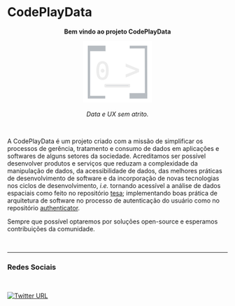 # CodePlayData

<center> 

**Bem vindo ao projeto CodePlayData**

![CodePlayData-logo](./assets/CodePlayData-logo-darkmode.png)

_Data e UX sem atrito._

<br>

</center>

A CodePlayData é um projeto criado com a missão de simplificar os processos de gerência, tratamento e consumo de dados em aplicações e softwares de alguns setores da sociedade. Acreditamos ser possível desenvolver produtos e serviços que reduzam a complexidade da manipulação de dados, da acessibilidade de dados, das melhores práticas de desenvolvimento de software e da incorporação de novas tecnologias nos ciclos de desenvolvimento, _i.e._ tornando acessível a análise de dados espaciais como feito no repositório [tesa](https://github.com/CodePlayData/tesa); implementando boas prática de arquitetura de software no processo de autenticação do usuário como no repositório [authenticator](https://github.com/CodePlayData/authenticator).

Sempre que possível optaremos por soluções open-source e esperamos contribuições da comunidade.

<br>

---


### Redes Sociais

<br>

[![Twitter URL](https://img.shields.io/twitter/url/https/twitter.com/CodePlayData.svg?style=social&label=Follow%20%40CodePlayData)](https://twitter.com/CodePlayData)

<br>



